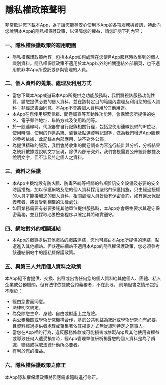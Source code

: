 隱私權政策聲明
===

非常歡迎您下載本App，為了讓您能夠安心使用本App的各項服務與資訊，特此向您說明本App的隱私權保護政策，以保障您的權益，請您詳閱下列內容：

### 一、隱私權保護政策的適用範圍

- 隱私權保護政策內容，包括本App如何處理在您使用App服務時收集到的個人識別資料。隱私權保護政策不適用於本App以外的相關連結外部網頁，也不適用於非本App所委託或參與管理的人員。

### 二、個人資料的蒐集、處理及利用方式

- 當您下載本App或遊玩本App所提供之功能服務時，我們將視該服務功能性質，請您提供必要的個人資料，並在該特定目的範圍內處理及利用您的個人資料；非經您書面同意，本App不會將個人資料用於其他用途。
- 本App在您使用服務信箱、問卷調查等互動性功能時，會保留您所提供的姓名、電子郵件地址、聯絡方式及使用時間等。
- 於一般連線時，伺服器會自行記錄相關行徑，包括您使用連線設備的IP位址、使用時間、使用的作業系統、瀏覽及點選資料記錄等，做為我們增進App服務的參考依據，此記錄為內部應用，決不對外公佈。
- 為提供精確的服務，我們會將收集的問卷調查內容進行統計與分析，分析結果之統計數據或說明文字呈現，除供內部研究外，我們會視需要公佈統計數據及說明文字，但不涉及特定個人之資料。

### 三、資料之保護
- 本App主機均設有防火牆、防毒系統等相關的各項資訊安全設備及必要的安全防護措施，加以保護網站及您的個人資料採用嚴格的保護措施，只由經過授權的人員才能接觸您的個人資料，相關處理人員皆簽有保密合約，如有違反保密義務者，將會受到相關的法律處分。
- 如因業務需要有必要委託其他單位提供服務時，本App亦會嚴格要求其遵守保密義務，並且採取必要檢查程序以確定其將確實遵守。

### 四、網站對外的相關連結
- 本App的網頁提供其他網站的網路連結，您也可經由本App所提供的連結，點選進入其他網站。但該連結網站不適用本App的隱私權保護政策，您必須參考該連結網站中的隱私權保護政策。

### 五、與第三人共用個人資料之政策

本App絕不會提供、交換、出租或出售任何您的個人資料給其他個人、團體、私人企業或公務機關，但有法律依據或合約義務者，不在此限。 前項但書之情形包括不限於：

- 經由您書面同意。
- 法律明文規定。
- 為免除您生命、身體、自由或財產上之危險。
- 與公務機關或學術研究機構合作，基於公共利益為統計或學術研究而有必要，且資料經過提供者處理或蒐集著依其揭露方式無從識別特定之當事人。
- 當您在App裡的行為，違反服務條款或可能損害或妨礙App與其他使用者權益或導致任何人遭受損害時，經App管理單位研析揭露您的個人資料是為了辨識、聯絡或採取法律行動所必要者。
- 有利於您的權益。

### 六、隱私權保護政策之修正

本App隱私權保護政策將因應需求隨時進行修正。

